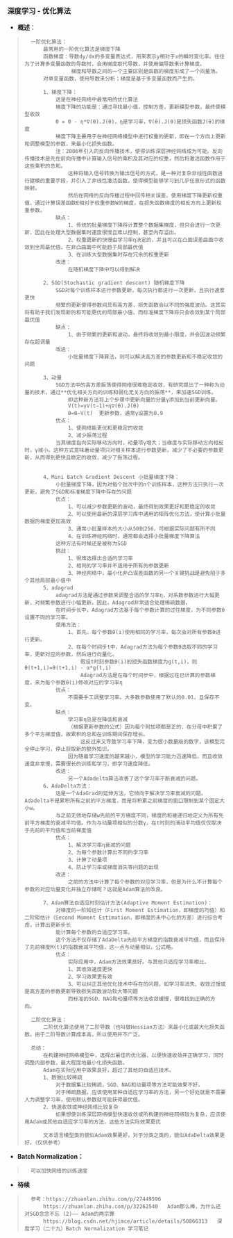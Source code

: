 ### 深度学习 - 优化算法
- **概述**：
>       一阶优化算法：
>           最常用的一阶优化算法是梯度下降
>           函数梯度：导数dy/dx的多变量表达式，用来表示y相对于x的瞬时变化率。往往为了计算多变量函数的导数时，会用梯度取代导数，并使用偏导数来计算梯度。
>                    梯度和导数之间的一个主要区别是函数的梯度形成了一个向量场。
>           对单变量函数，使用导数来分析；梯度是基于多变量函数而产生的。
>
>           1、梯度下降：
>               这是在神经网络中最常用的优化算法
>               梯度下降的功能是：通过寻找最小值，控制方差，更新模型参数，最终使模型收敛
>               Θ = Θ - η*∇(θ).J(θ)，η是学习率，∇(θ).J(θ)是损失函数J(θ)的梯度
>               梯度下降主要用于在神经网络模型中进行权重的更新，即在一个方向上更新和调整模型的参数，来最小化损失函数。
>               注：2006年引入的反向传播技术，使得训练深层神经网络成为可能。反向传播技术是先在前向传播中计算输入信号的乘积及其对应的权重，然后将激活函数作用于这些乘积的总和。
>                   这种将输入信号转换为输出信号的方式，是一种对复杂非线性函数进行建模的重要手段，并引入了非线性激活函数，使得模型能够学习到几乎任意形式的函数映射。
>                   然后在网络的反向传播过程中回传相关误差，使用梯度下降更新权重值，通过计算误差函数E相对于权重参数W的梯度，在损失函数梯度的相反方向上更新权重参数。
>               缺点：
>                   1、传统的批量梯度下降将计算整个数据集梯度，但只会进行一次更新，因此在处理大型数据集时速度很慢且难以控制，甚至内存溢出。
>                   2、权重更新的快慢由学习率η决定的，并且可以在凸面误差曲面中收敛到全局最优值，在非凸曲面中可能趋于局部最优值
>                   3、在训练大型数据集时存在冗余的权重更新
>               改进：
>                   在随机梯度下降中可以得到解决
>
>           2、SGD(Stochastic gradient descent) 随机梯度下降
>               SGD对每个训练样本进行参数更新，每次执行都进行一次更新，且执行速度更快
>               频繁的更新使得参数间具有高方差，损失函数会以不同的强度波动。这其实将有助于我们发现新的和可能更优的局部最小值，而标准梯度下降将只会收敛到某个局部最优值
>               缺点：
>                   1、由于频繁的更新和波动，最终将收敛到最小限度，并会因波动频繁存在超调量
>               改进：
>                   小批量梯度下降算法，则可以解决高方差的参数更新和不稳定收敛的问题
>
>           3、动量
>               SGD方法中的高方差振荡使得网络很难稳定收敛，有研究提出了一种称为动量的技术，通过**优化相关方向的训练和弱化无关方向的振荡**，来加速SGD训练。
>                   即这种新方法将上个步骤中更新向量的分量γ添加到当前更新向量。
>                   V(t)=γV(t−1)+η∇(θ).J(θ)
>                   θ=θ−V(t)  更新参数，通常γ设置为0.9
>               优点：
>                   1、使网络能更优和更稳定的收敛
>                   2、减少振荡过程
>               当其梯度指向实际移动方向时，动量项γ增大；当梯度与实际移动方向相反时，γ减小。这种方式意味着动量项只对相关样本进行参数更新，减少了不必要的参数更新，从而得到更快且稳定的收敛，减少了振荡过程。
>
>
>           4、Mini Batch Gradient Descent 小批量梯度下降：
>               小批量梯度下降，因为对每个批次中的n个训练样本，这种方法只执行一次更新，避免了SGD和标准梯度下降中存在的问题
>               优点：
>                   1、可以减少参数更新的波动，最终得到效果更好和更稳定的收敛
>                   2、可以使用最新的深层学习库中通用的矩阵优化方法，使计算小批量数据的梯度更加高效
>                   3、通常小批量样本的大小从50到256，可根据实际问题有所不同
>                   4、在训练神经网络时，通常都会选择小批量梯度下降算法
>               这种方法有时候还是被称为SGD
>               挑战：
>                   1、很难选择出合适的学习率
>                   2、相同的学习率并不适用于所有的参数更新
>                   3、神经网络中，最小化非凸误差函数的另一个关键挑战是避免陷于多个其他局部最小值中
>           5、adagrad
>               adagrad方法是通过参数来调整合适的学习率η，对系数参数进行大幅更新，对频繁参数进行小幅更新。因此，Adagrad非常适合处理稀疏数据。
>               在时间步长中，Adagrad方法基于每个参数计算的过往梯度，为不同参数θ设置不同的学习率。
>               使用方法：
>                   1、首先，每个参数θ(i)使用相同的学习率，每次会对所有参数θ进行更新。
>                   2、在每个时间步t中，Adagrad方法为每个参数θ选取不同的学习率，更新对应的参数，然后进行向量化。
>                       假设t时刻参数θ(i)的损失函数梯度为g(t,i)，则θ(t+1,i)=θ(t+1,i) - α*g(t,i)
>                       Adagrad方法是在每个时间步中，根据过往已计算的参数梯度，来为每个参数θ(i)修改对应的学习率η
>               优点：
>                   不需要手工调整学习率。大多数参数使用了默认的0.01，且保存不变。
>               缺点：
>                   学习率η总是在降低和衰减
>                   （根据更新参数的公式）因为每个附加项都是正的，在分母中积累了多个平方梯度值，故累积的总和在训练期间保存增长。
>                       这反过来又导致学习率下降，变为很小数量级的数字，该模型完全停止学习，停止获取新的额外知识。
>                   因为随着学习速度的越来越小，模型的学习能力迅速降低，而且收敛速度非常慢，需要很长的训练和学习，即学习速度降低。
>               改进：
>                   另一个Adadelta算法改善了这个学习率不断衰减的问题。
>           6、AdaDelta方法：
>               这是一个AdaGrad的延伸方法，它倾向于解决学习率衰减的问题。Adadelta不是累积所有之前的平方梯度，而是将积累之前梯度的窗口限制到某个固定大小w。
>               与之前无效地存储w先前的平方梯度不同，梯度的和被递归地定义为所有先前平方梯度的衰减平均值。作为与动量项相似的分数γ，在t时刻的滑动平均值仅仅取决于先前的平均值和当前梯度值
>               优点：
>                   1、解决学习率η衰减的问题
>                   2、为每个参数计算出不同的学习率
>                   3、计算了动量项
>                   4、防止学习率或梯度消失等问题的出现
>               改进：
>                   之前的方法中计算了每个参数的对应学习率，但是为什么不计算每个参数的对应动量变化并独立存储呢？这就是Adam算法的改良。
>
>           7、Adam算法自适应时刻估计方法(Adaptive Moment Estimation)：
>               对梯度的一阶矩估计（First Moment Estimation，即梯度的均值）和二阶矩估计（Second Moment Estimation，即梯度的未中心化的方差）进行综合考虑，计算出更新步长
>               能计算每个参数的自适应学习率。
>               这个方法不仅存储了AdaDelta先前平方梯度的指数衰减平均值，而且保持了先前梯度M(t)的指数衰减平均值，这一点与动量相似，公式略。
>               优点：
>                   实际应用中，Adam方法效果良好。与其他只适应学习率相比，
>                   1、其收敛速度更快
>                   2、学习效果更有效
>                   3、可以纠正其他优化技术中存在的问题，如学习率消失、收敛过慢或是高方差的参数更新导致损失函数波动较大等问题
>                   而标准的SGD、NAG和动量项等方法收敛缓慢，很难找到正确的方向。
>
>       二阶优化算法：
>           二阶优化算法使用了二阶导数（也叫做Hessian方法）来最小化或最大化损失函数。由于二阶导数计算成本高，所以使用并不广泛。
>
>       总结：
>           在构建神经网络模型中，选择出最佳的优化器，以便快速收敛并正确学习，同时调整内部参数，最大程度地最小化损失函数。
>           Adam在实际应用中效果良好，超过了其他的自适应技术。
>           1、数据比较稀疏
>               对于数据集比较稀疏，SGD、NAG和动量项等方法可能效果不好。
>               对于稀疏数据，应该使用某种自适应学习率的方法，另一个好处就是不需要人为调整学习率，使用默认参数就可能获得最优值。
>           2、快速收敛或神经网络比较复杂
>               如果想使训练深层网络模型快速收敛或所构建的神经网络较为复杂，应该使用Adam或其他自适应学习率的方法，这些方法实际效果更优
>
>           文本语言模型类的貌似Adam效果更好，对于分类之类的，貌似AdaDelta效果更好。（仅供参考）
>
>

- **Batch Normalization：**
>       可以加快网络的训练速度       
>
>
>
>
>
>
>
>
>
>

- **待续**
>       参考：https://zhuanlan.zhihu.com/p/27449596
>           https://zhuanlan.zhihu.com/p/32262540   Adam那么棒，为什么还对SGD念念不忘 (2)—— Adam的两宗罪
>           https://blog.csdn.net/hjimce/article/details/50866313   深度学习（二十九）Batch Normalization 学习笔记
>
>
>
>
>
>
>
>
>
>
>
>
>
